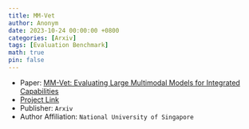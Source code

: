 ```yaml
---
title: MM-Vet
author: Anonym
date: 2023-10-24 00:00:00 +0800
categories: [Arxiv]
tags: [Evaluation Benchmark]
math: true
pin: false
---
```


- Paper: [MM-Vet: Evaluating Large Multimodal Models for Integrated Capabilities](https://arxiv.org/abs/2308.02490)
- [Project Link](https://github.com/yuweihao/MM-Vet)
- Publisher: `Arxiv`
- Author Affiliation: `National University of Singapore`
